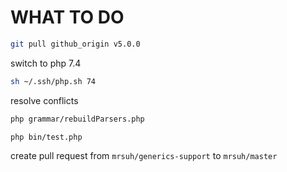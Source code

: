 # WHAT TO DO

```bash
git pull github_origin v5.0.0
```

switch to php 7.4
```bash
sh ~/.ssh/php.sh 74
```

resolve conflicts

```bash
php grammar/rebuildParsers.php
```

```bash
php bin/test.php
```

create pull request from `mrsuh/generics-support` to `mrsuh/master`
